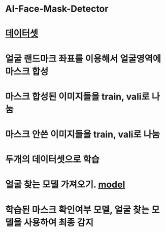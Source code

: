 # AI-Face-Mask-Detector
# [데이터셋](https://api.github.com/repos/prajnasb/observations/contents/experiements/data/without_mask?ref=master)

# 얼굴 랜드마크 좌표를 이용해서 얼굴영역에 마스크 합성
# 마스크 합성된 이미지들을 train, vali로 나눔
# 마스크 안쓴 이미지들을 train, vali로 나눔
# 두개의 데이터셋으로 학습
# 얼굴 찾는 모델 가져오기. [model](https://drive.google.com/file/d/1zypxcMVbZE_KzTf5vbDQobbllZRgSwKs/view)
# 학습된 마스크 확인여부 모델, 얼굴 찾는 모델을 사용하여 최종 감지
